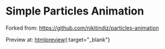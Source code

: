 # Simple Particles Animation

Forked from: https://github.com/nikitindiz/particles-animation

Preview at: [htmlpreview](https://codepen.io/zac-j-harris/full/ZEBOjMB){:target="_blank"}
<!---(https://htmlpreview.github.io/?https://github.com/zac-j-harris/particles-animation/blob/master/src/index.html)-->

